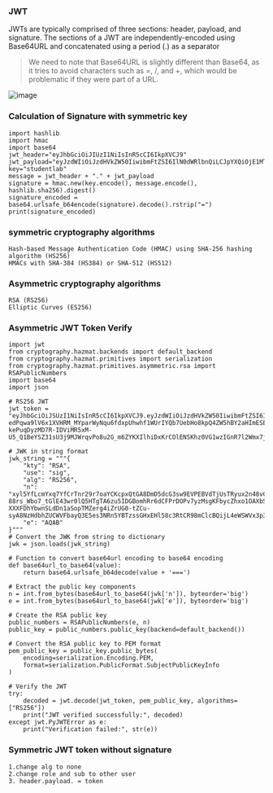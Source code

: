 ### JWT 
JWTs are typically comprised of three sections: header, payload, and signature. The sections of a JWT are independently-encoded using Base64URL and concatenated using a period (.) as a separator  
>We need to note that Base64URL is slightly different than Base64, as it tries to avoid characters such as =, /, and +, which would be problematic if they were part of a URL.

![image](https://github.com/KiritoLoveAsuna/WebApplicationSecurity/assets/38044499/9ca79357-5ed1-4b29-b6c4-068fd252008a)

### Calculation of Signature with symmetric key
```
import hashlib
import hmac
import base64
jwt_header="eyJhbGciOiJIUzI1NiIsInR5cCI6IkpXVCJ9"
jwt_payload="eyJzdWIiOiJzdHVkZW50IiwibmFtZSI6IlN0dWRlbnQiLCJpYXQiOjE1MTYyMzkwMjJ9"
key="studentlab"
message = jwt_header + "." + jwt_payload
signature = hmac.new(key.encode(), message.encode(), hashlib.sha256).digest()
signature_encoded = base64.urlsafe_b64encode(signature).decode().rstrip("=")
print(signature_encoded)
```
### symmetric cryptography algorithms
```
Hash-based Message Authentication Code (HMAC) using SHA-256 hashing algorithm (HS256)
HMACs with SHA-384 (HS384) or SHA-512 (HS512)
```
### Asymmetric cryptography algorithms
```
RSA (RS256)
Elliptic Curves (ES256)
```
### Asymmetric JWT Token Verify
```
import jwt
from cryptography.hazmat.backends import default_backend
from cryptography.hazmat.primitives import serialization
from cryptography.hazmat.primitives.asymmetric.rsa import RSAPublicNumbers
import base64
import json

# RS256 JWT
jwt_token = "eyJhbGciOiJSUzI1NiIsInR5cCI6IkpXVCJ9.eyJzdWIiOiJzdHVkZW50IiwibmFtZSI6IlN0dWRlbnQiLCJvZmZzZWM6a2V5IjoidmFsdWUifQ.ubg1sGpDDtWeTWvE_-edPqwa9lV6x1XVHRM_MYparWyNqu6fdxpUhwhf1WUrIYQb7UebHo8kpQ4ZW5hBY2aHImESEvMuYV_mzCD9PYmSUH0OlRPm8c_B3GT2ojT3j13vq7DHKjPEvvHtHQ48J2g9Jr8gVJ-kePuqDyzMD7R-IDViMR5xM-U5_Q1BeYSZ31sU3j9MJWrqvPo8u2G_m6ZYKXIlhiDxKrCOlENSKhz0VG1wzIGnR7l2Wmx7jcqRZRIuA8RY2eClW1qCFippmJnjhSt1Kxnuo02mRt5G6lGtDoMyZsGz8kIR4dms5m8lYYkvatjEZWSnk0EHdrHuPRxYDg"
 
# JWK in string format
jwk_string = """{
    "kty": "RSA",
    "use": "sig",
    "alg": "RS256",
    "n": "xyl5YfLcmYxq7YfCrTnr29r7oaYCKcpxQtGA8DmD5dcG3sw9EVPEBVdTjUsTRyux2n48vCevNUDiwHnI3t3nTOfOppNJj4vxVBuuirMuIWU_NRxUAtkm6FAz4923F9faKJM_6iM-88rs_Wbo7_tGlE43wr0lQ5HTgTA6zu5IDGBomhRr6dCFPrDOPv7yzMsgKFbycZhxo1OAXbS6bGBMd0GzMQVrJ-XXXFDhYbwnSLdDn1aSopTMZerg4iZrUG0-tZCu-syA8NzHdbhZUCWVFbayQ3E5es3NRn5YBTzssGHxEHl58c3RtCR98mClcBQijL4eWSWVx3p3BxWjtiOKzQ",
    "e": "AQAB"
}"""
# Convert the JWK from string to dictionary
jwk = json.loads(jwk_string)

# Function to convert base64url encoding to base64 encoding
def base64url_to_base64(value):
    return base64.urlsafe_b64decode(value + '===')

# Extract the public key components
n = int.from_bytes(base64url_to_base64(jwk['n']), byteorder='big')
e = int.from_bytes(base64url_to_base64(jwk['e']), byteorder='big')

# Create the RSA public key
public_numbers = RSAPublicNumbers(e, n)
public_key = public_numbers.public_key(backend=default_backend())

# Convert the RSA public key to PEM format
pem_public_key = public_key.public_bytes(
    encoding=serialization.Encoding.PEM,
    format=serialization.PublicFormat.SubjectPublicKeyInfo
)

# Verify the JWT
try:
    decoded = jwt.decode(jwt_token, pem_public_key, algorithms=["RS256"])
    print("JWT verified successfully:", decoded)
except jwt.PyJWTError as e:
    print("Verification failed:", str(e))
```
### Symmetric JWT token without signature
```
1.change alg to none
2.change role and sub to other user
3. header.payload. = token
```
